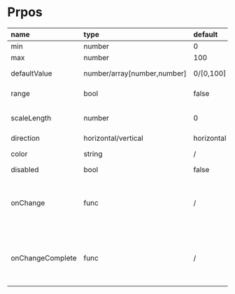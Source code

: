 
# Prpos

 name | type | default | description
 :---- | :---- | :------- | :-----------
 min | number | 0 | min value in process bar.
 max | number | 100 | max value in process bar.
 defaultValue | number/array[number,number] | 0/[0,100] | default value, value must be between min and max.
 range | bool | false |  range choose, "defaultValue" must be an array
 scaleLength | number | 0 | scale choose, value "0" means "no scale", "defaultValue" must be a multiple of "scaleLength".
direction | horizontal/vertical | horizontal | 
color | string | / | custom color for process bar, support HEX, RGB(RGBA), HSL.
disabled | bool | false |
onChange | func | / | Callback fired when the value is changed.<br>__Signature:__ <br> function(value: number/array[number,number]) => void
onChangeComplete | func | / | Callback fired when the value is changed completely.<br>__Signature:__ <br> function(value: number/array[number,number]) => void
